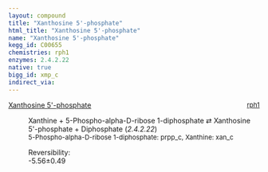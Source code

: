 ```yaml
---
layout: compound
title: "Xanthosine 5'-phosphate"
html_title: "Xanthosine 5'-phosphate"
name: "Xanthosine 5'-phosphate"
kegg_id: C00655
chemistries: rph1
enzymes: 2.4.2.22
native: true
bigg_id: xmp_c
indirect_via: 
---
```

<dl><dt class='rs-product'><a href='/compounds/C00655' class='link-dark' data-bs-toggle='tooltip' data-bs-html='true' data-bs-title='KEGG: C00655'>Xanthosine 5'-phosphate</a><span style='float: right; max-width: 40%'><a href='/chemistries/rph1' class='link-dark opacity-50' style='font-size: small; word-wrap: anywhere;'>rph1</a></span></dt><dd><p>Xanthine + 5-Phospho-alpha-D-ribose 1-diphosphate &#8644; Xanthosine 5'-phosphate + Diphosphate (<i>2.4.2.22</i>)<br /><span style='font-size: small;'><span data-bs-toggle='tooltip' data-bs-html='true' data-bs-title='KEGG: C00119'>5-Phospho-alpha-D-ribose 1-diphosphate</span>: prpp_c, <span data-bs-toggle='tooltip' data-bs-html='true' data-bs-title='KEGG: C00385'>Xanthine</span>: xan_c</span><br /><div class="reversibility_info">Reversibility: <div class="progress" style="flex-direction: row-reverse;"><div class="progress-bar bg-success" role="progressbar" style="width: 55.55%" aria-valuenow="-5.555454865219934" aria-valuemin="0" aria-valuemax="10"></div><div class="progress-bar bg-warning" role="progressbar" style="width: 4.92%" aria-valuenow="-5.555454865219934" aria-valuemin="0" aria-valuemax="10"></div></div><span>-5.56&plusmn;0.49</span><div class="progress"><div class="progress-bar bg-danger" role="progressbar" style="width: 0%" aria-valuenow="-5.555454865219934" aria-valuemin="0" aria-valuemax="10"></div></div></div></p><dl></dl></dd></dl>